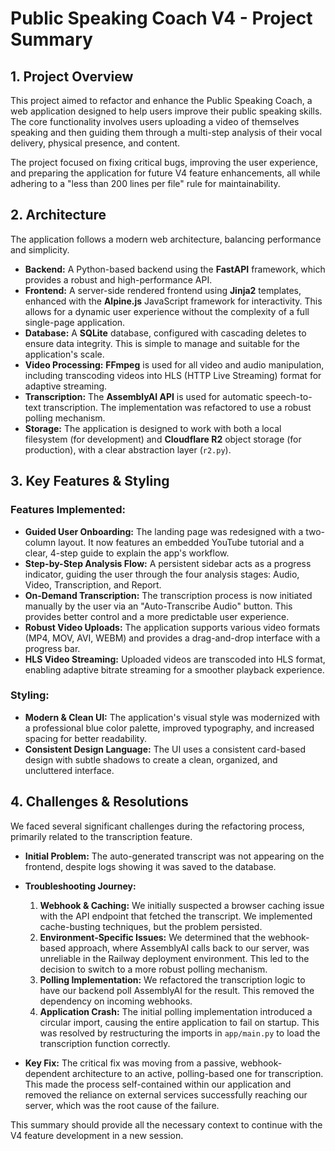 # Public Speaking Coach V4 - Project Summary

## 1. Project Overview

This project aimed to refactor and enhance the Public Speaking Coach, a web application designed to help users improve their public speaking skills. The core functionality involves users uploading a video of themselves speaking and then guiding them through a multi-step analysis of their vocal delivery, physical presence, and content.

The project focused on fixing critical bugs, improving the user experience, and preparing the application for future V4 feature enhancements, all while adhering to a "less than 200 lines per file" rule for maintainability.

## 2. Architecture

The application follows a modern web architecture, balancing performance and simplicity.

*   **Backend:** A Python-based backend using the **FastAPI** framework, which provides a robust and high-performance API.
*   **Frontend:** A server-side rendered frontend using **Jinja2** templates, enhanced with the **Alpine.js** JavaScript framework for interactivity. This allows for a dynamic user experience without the complexity of a full single-page application.
*   **Database:** A **SQLite** database, configured with cascading deletes to ensure data integrity. This is simple to manage and suitable for the application's scale.
*   **Video Processing:** **FFmpeg** is used for all video and audio manipulation, including transcoding videos into HLS (HTTP Live Streaming) format for adaptive streaming.
*   **Transcription:** The **AssemblyAI API** is used for automatic speech-to-text transcription. The implementation was refactored to use a robust polling mechanism.
*   **Storage:** The application is designed to work with both a local filesystem (for development) and **Cloudflare R2** object storage (for production), with a clear abstraction layer (`r2.py`).

## 3. Key Features & Styling

### Features Implemented:

*   **Guided User Onboarding:** The landing page was redesigned with a two-column layout. It now features an embedded YouTube tutorial and a clear, 4-step guide to explain the app's workflow.
*   **Step-by-Step Analysis Flow:** A persistent sidebar acts as a progress indicator, guiding the user through the four analysis stages: Audio, Video, Transcription, and Report.
*   **On-Demand Transcription:** The transcription process is now initiated manually by the user via an "Auto-Transcribe Audio" button. This provides better control and a more predictable user experience.
*   **Robust Video Uploads:** The application supports various video formats (MP4, MOV, AVI, WEBM) and provides a drag-and-drop interface with a progress bar.
*   **HLS Video Streaming:** Uploaded videos are transcoded into HLS format, enabling adaptive bitrate streaming for a smoother playback experience.

### Styling:

*   **Modern & Clean UI:** The application's visual style was modernized with a professional blue color palette, improved typography, and increased spacing for better readability.
*   **Consistent Design Language:** The UI uses a consistent card-based design with subtle shadows to create a clean, organized, and uncluttered interface.

## 4. Challenges & Resolutions

We faced several significant challenges during the refactoring process, primarily related to the transcription feature.

*   **Initial Problem:** The auto-generated transcript was not appearing on the frontend, despite logs showing it was saved to the database.

*   **Troubleshooting Journey:**
    1.  **Webhook & Caching:** We initially suspected a browser caching issue with the API endpoint that fetched the transcript. We implemented cache-busting techniques, but the problem persisted.
    2.  **Environment-Specific Issues:** We determined that the webhook-based approach, where AssemblyAI calls back to our server, was unreliable in the Railway deployment environment. This led to the decision to switch to a more robust polling mechanism.
    3.  **Polling Implementation:** We refactored the transcription logic to have our backend poll AssemblyAI for the result. This removed the dependency on incoming webhooks.
    4.  **Application Crash:** The initial polling implementation introduced a circular import, causing the entire application to fail on startup. This was resolved by restructuring the imports in `app/main.py` to load the transcription function correctly.

*   **Key Fix:** The critical fix was moving from a passive, webhook-dependent architecture to an active, polling-based one for transcription. This made the process self-contained within our application and removed the reliance on external services successfully reaching our server, which was the root cause of the failure.

This summary should provide all the necessary context to continue with the V4 feature development in a new session.